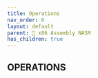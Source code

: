 ```yaml
---
title: Operations
nav_order: 6
layout: default
parent: 🔲 x86 Assembly NASM
has_children: true
---
```


## **OPERATIONS**